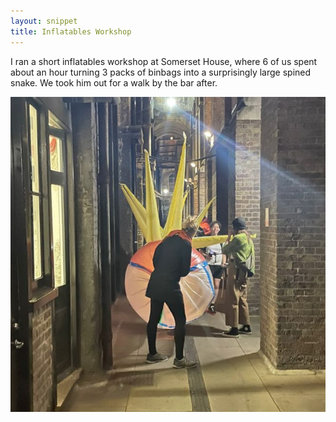 ```yaml
---
layout: snippet
title: Inflatables Workshop
---
```


I ran a short inflatables workshop at Somerset House, where 6 of us spent about an hour turning 3 packs of binbags into a surprisingly large spined snake. We took him out for a walk by the bar after.

![](/assets/img/inflatables/sh_snake.png)